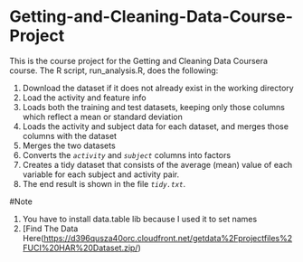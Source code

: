 # Getting-and-Cleaning-Data-Course-Project

This is the course project for the Getting and Cleaning Data Coursera course. The R script, run_analysis.R, does the following:

  1. Download the dataset if it does not already exist in the working directory
  2. Load the activity and feature info
  3. Loads both the training and test datasets, keeping only those columns which reflect a mean or standard deviation
  4. Loads the activity and subject data for each dataset, and merges those columns with the dataset
  5. Merges the two datasets
  6. Converts the  *`activity`* and *`subject`* columns into factors
  7. Creates a tidy dataset that consists of the average (mean) value of each variable for each subject and activity pair.
  8. The end result is shown in the file *`tidy.txt`*.
  
  
  #Note
 1. You have to install data.table lib because I used it to set names 
 2. [Find The Data Here(https://d396qusza40orc.cloudfront.net/getdata%2Fprojectfiles%2FUCI%20HAR%20Dataset.zip/)  
